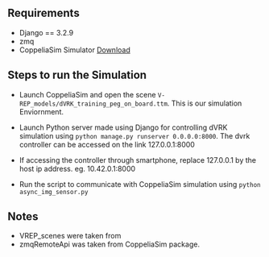 ## Requirements

- Django == 3.2.9
- zmq
- CoppeliaSim Simulator [Download](https://www.coppeliarobotics.com/downloads)

## Steps to run the Simulation

- Launch CoppeliaSim and open the scene `V-REP_models/dVRK_training_peg_on_board.ttm`. This is our simulation Enviornment.

- Launch Python server made using Django for controlling dVRK simulation using `python manage.py runserver 0.0.0.0:8000`. The dvrk controller can be accessed on the link 127.0.0.1:8000

- If accessing the controller through smartphone, replace 127.0.0.1 by the host ip address.
  eg. 10.42.0.1:8000

- Run the script to communicate with CoppeliaSim simulation using `python async_img_sensor.py`

## Notes

- VREP_scenes were taken from []()
- zmqRemoteApi was taken from CoppeliaSim package.
